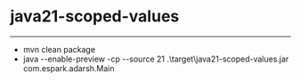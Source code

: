 # java21-scoped-values

---

* mvn clean package
* java --enable-preview  -cp --source 21 .\target\java21-scoped-values.jar com.espark.adarsh.Main  

```

```